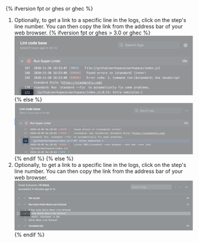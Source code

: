{% ifversion fpt or ghes or ghec %}
1. Optionally, to get a link to a specific line in the logs, click on the step's line number. You can then copy the link from the address bar of your web browser.
  {% ifversion fpt or ghes > 3.0 or ghec %}
  ![Button to copy link](/assets/images/help/repository/copy-link-button-updated-2.png)
  {% else %}
  ![Button to copy link](/assets/images/help/repository/copy-link-button-updated.png)
  {% endif %}
{% else %}
1. Optionally, to get a link to a specific line in the logs, click on the step's line number. You can then copy the link from the address bar of your web browser.
  ![Button to copy link](/assets/images/help/repository/copy-link-button.png)
{% endif %}
